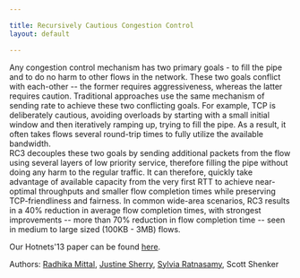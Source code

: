 ```yaml
---

title: Recursively Cautious Congestion Control
layout: default

---
```

Any congestion control mechanism has two primary goals - to fill the pipe and to do no harm to other flows in the network. These two goals conflict with each-other -- the former requires aggressiveness, whereas the latter requires caution. Traditional approaches use the same mechanism of sending rate to achieve these two conflicting goals. For example, TCP is deliberately cautious, avoiding overloads by starting with a small initial window and then iteratively ramping up, trying to fill the pipe.  As a result, it often takes flows several round-trip times to fully utilize the available bandwidth.  
RC3 decouples these two goals by sending additional packets from the flow using several layers of low priority service, therefore filling the pipe without doing any harm to the regular traffic. 
It can therefore, quickly take advantage of available capacity from the very first RTT to achieve near-optimal throughputs and smaller flow completion times while preserving TCP-friendliness  and fairness.
In common wide-area scenarios, RC3 results in a 40\% reduction in average flow completion times, with strongest improvements -- more than 70\% reduction in flow completion time -- seen in medium to large sized (100KB - 3MB) flows.

Our Hotnets'13 paper can be found [here](http://conferences.sigcomm.org/hotnets/2013/papers/hotnets-final19.pdf).

Authors: [Radhika Mittal](http://www.eecs.berkeley.edu/~radhika/), [Justine
Sherry](http://www.eecs.berkeley.edu/~justine/), [Sylvia Ratnasamy](http://www.eecs.berkeley.edu/~sylvia), Scott Shenker
